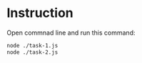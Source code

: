 # Instruction

Open commnad line and run this command:

```sh
node ./task-1.js
node ./task-2.js
```
